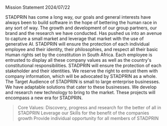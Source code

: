 Mission Statement 2024/07/22

STADPRIN has come a long way, our goals and general interests have always been to build
software in the hope of bettering the human race in any sort of way. The growth and development
of our group partners, our brand and the research we have conducted. Has pushed us into an
avenue to capture a small market and leverage that market with the use of generative AI.
STADPRIN will ensure the protection of each individual employee and their identity, their
philosophies, and respect all their basic Human rights set by the constitution in South Africa.
Each employee is entrusted to display all these company values as well as the country's
constitutional responsibilities.
STADPRIN will ensure the protection of each stakeholder and their identities. We reserve the
right to entrust them with company information, which will be advocated by STADPRIN as a
whole.
The Target Audience of STADPRIN is small to large enterprise businesses. We have adaptable
solutions that cater to these businesses. We develop and research new technology to bring to
the market. These projects will encompass a new era for STADPRIN.

> Core Values:
> Discovery, progress and research for the better of all in STADPRIN
> Leverage our Skills for the benefit of the companies growth
> Provide individual opportunity for all members of STADPRIN
